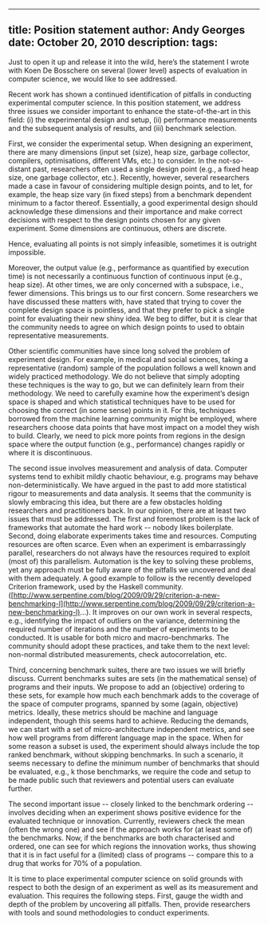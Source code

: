 -----
title:  Position statement
author: Andy Georges
date: October 20, 2010
description: 
tags: 
-----







Just to open it up and release it into the wild, here’s the statement I
wrote with Koen De Bosschere on several (lower level) aspects of
evaluation in computer science, we would like to see addressed.


Recent work has shown a continued identification of pitfalls in
conducting experimental computer science. In this position statement, we
address three issues we consider important to enhance the
state-of-the-art in this field: (i) the experimental design and setup,
(ii) performance measurements and the subsequent analysis of results,
and (iii) benchmark selection.


First, we consider the experimental setup. When designing an experiment,
there are many dimensions (input set (size), heap size, garbage
collector, compilers, optimisations, different VMs, etc.) to consider.
In the not-so-distant past, researchers often used a single design point
(e.g., a fixed heap size, one garbage collector, etc.). Recently,
however, several researchers made a case in favour of considering
multiple design points, and to let, for example, the heap size vary (in
fixed steps) from a benchmark dependent minimum to a factor thereof.
Essentially, a good experimental design should acknowledge these
dimensions and their importance and make correct decisions with respect
to the design points chosen for any given experiment. Some dimensions
are continuous, others are discrete.


Hence, evaluating all points is not simply infeasible, sometimes it is
outright impossible.


Moreover, the output value (e.g., performance as quantified by execution
time) is not necessarily a continuous function of continuous input
(e.g., heap size). At other times, we are only concerned with a
subspace, i.e., fewer dimensions. This brings us to our first concern.
Some researchers we have discussed these matters with, have stated that
trying to cover the complete design space is pointless, and that they
prefer to pick a single point for evaluating their new shiny idea. We
beg to differ, but it is clear that the community needs to agree on
which design points to used to obtain representative measurements.


Other scientific communities have since long solved the problem of
experiment design. For example, in medical and social sciences, taking a
representative (random) sample of the population follows a well known
and widely practiced methodology. We do not believe that simply adopting
these techniques is the way to go, but we can definitely learn from
their methodology. We need to carefully examine how the experiment’s
design space is shaped and which statistical techniques have to be used
for choosing the correct (in some sense) points in it. For this,
techniques borrowed from the machine learning community might be
employed, where researchers choose data points that have most impact on
a model they wish to build. Clearly, we need to pick more points from
regions in the design space where the output function (e.g.,
performance) changes rapidly or where it is discontinuous.


The second issue involves measurement and analysis of data. Computer
systems tend to exhibit mildly chaotic behaviour, e.g. programs may
behave non-deterministically. We have argued in the past to add more
statistical rigour to measurements and data analysis. It seems that the
community is slowly embracing this idea, but there are a few obstacles
holding researchers and practitioners back. In our opinion, there are at
least two issues that must be addressed. The first and foremost problem
is the lack of frameworks that automate the hard work -- nobody likes
boilerplate. Second, doing elaborate experiments takes time and
resources. Computing resources are often scarce. Even when an experiment
is embarrassingly parallel, researchers do not always have the resources
required to exploit (most of) this parallelism. Automation is the key to
solving these problems, yet any approach must be fully aware of the
pitfalls we uncovered and deal with them adequately. A good example to
follow is the recently developed Criterion framework, used by the
Haskell community.
([http://www.serpentine.com/blog/2009/09/29/criterion-a-new-benchmarking-l](http://www.serpentine.com/blog/2009/09/29/criterion-a-new-benchmarking-l)...).
It improves on our own work in several respects, e.g., identifying the
impact of outliers on the variance, determining the required number of
iterations and the number of experiments to be conducted. It is usable
for both micro and macro-benchmarks. The community should adopt these
practices, and take them to the next level: non-normal distributed
measurements, check autocorrelation, etc.


Third, concerning benchmark suites, there are two issues we will briefly
discuss. Current benchmarks suites are sets (in the mathematical sense)
of programs and their inputs. We propose to add an (objective) ordering
to these sets, for example how much each benchmark adds to the coverage
of the space of computer programs, spanned by some (again, objective)
metrics. Ideally, these metrics should be machine and language
independent, though this seems hard to achieve. Reducing the demands, we
can start with a set of micro-architecture independent metrics, and see
how well programs from different language map in the space. When for
some reason a subset is used, the experiment should always include the
top ranked benchmark, without skipping benchmarks. In such a scenario,
it seems necessary to define the minimum number of benchmarks that
should be evaluated, e.g., k 
those benchmarks, we require the code and setup to be made public such
that reviewers and potential users can evaluate further.


The second important issue -- closely linked to the benchmark ordering
-- involves deciding when an experiment shows positive evidence for the
evaluated technique or innovation. Currently, reviewers check the mean
(often the wrong one) and see if the approach works for (at least some
of) the benchmarks. Now, if the benchmarks are both characterised and
ordered, one can see for which regions the innovation works, thus
showing that it is in fact useful for a (limited) class of programs --
compare this to a drug that works for 70% of a population.


It is time to place experimental computer science on solid grounds with
respect to both the design of an experiment as well as its measurement
and evaluation. This requires the following steps. First, gauge the
width and depth of the problem by uncovering all pitfalls. Then, provide
researchers with tools and sound methodologies to conduct experiments.
